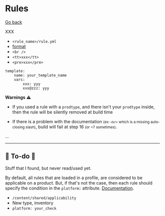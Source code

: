 # Rules

[Go back](../index.md)

<div class="row row-cols-md-2"><div>

XXX

* `<rule_name>/rule.yml`
* [format](https://complianceascode.readthedocs.io/en/latest/manual/developer/06_contributing_with_content.html#rules)
* `<br />`
* `<tt>xxx</tt>`
* `<pre>xxx</pre>`

```yaml!
template:
    name: your_template_name
    vars:
        xxx: yyy
        xxx@zzz: yyy
```
</div><div>

**Warnings** ⚠️

* If you used a rule with a `prodtype`, and there isn't your `prodtype` inside, then the rule will be silently removed at build time

* If there is a problem with the documentation <small>(ex: `<br>` which is a missing auto-closing slash)</small>, build will fail at step 16 <small>(or ~7 sometimes)</small>.

...
</div></div>

<hr class="sep-both">

## 👻 To-do 👻

Stuff that I found, but never read/used yet.

<div class="row row-cols-md-2"><div>

By default, all rules that are loaded in a profile, are considered to be applicable on a product. But, if that's not the case, then each rule should specify the condition in the `platform:` attribute. [Documentation](https://complianceascode.readthedocs.io/en/latest/manual/developer/06_contributing_with_content.html#applicability-by-cpe).

* `/content/shared/applicability`
* New type, inventory
* `platform: your_check`
</div><div>


</div></div>